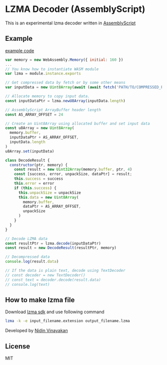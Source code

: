 LZMA Decoder (AssemblyScript)
============

This is an experimental lzma decoder written in [AssemblyScript](https://github.com/AssemblyScript/assemblyscript)

Example
-------

[example code](/examples)

```javascript
var memory = new WebAssembly.Memory({ initial: 160 })
...
// You know how to instantiate WASM module
var lzma = module.instance.exports

// Get compressed data by fetch or by some other means
var inputData = new Uint8Array(await (await fetch('PATH/TO/COMPRESSED_FILE.lzma')).arrayBuffer())

// Allocate memory to copy input data. 
const inputDataPtr = lzma.newU8Array(inputData.length)

// AssemblyScript ArrayBuffer header length
const AS_ARRAY_OFFSET = 24

// Create an Uint8Array using allocated buffer and set input data
const u8Array = new Uint8Array(
  memory.buffer,
  inputDataPtr + AS_ARRAY_OFFSET,
  inputData.length
)
u8Array.set(inputData)

class DecodeResult {
  constructor(ptr, memory) {
    const result = new Uint32Array(memory.buffer, ptr, 4)
    const [success, error, unpackSize, dataPtr] = result;
    this.success = success
    this.error = error
    if (this.success) {
      this.unpackSize = unpackSize
      this.data = new Uint8Array(
        memory.buffer,
        dataPtr + AS_ARRAY_OFFSET,
        unpackSize
      )
    }
  }
}

// Decode LZMA data
const resultPtr = lzma.decode(inputDataPtr)
const result = new DecodeResult(resultPtr, memory)

// Decompressed data
console.log(result.data)

// If the data is plain text, decode using TextDecoder
// const decoder = new TextDecoder()
// const text = decoder.decode(result.data)
// console.log(text)

```

How to make lzma file
----------------------

Download [lzma sdk] and use following command

```sh
lzma -k -e input_filename.extension output_filename.lzma
```

Developed by [Nidin Vinayakan]

License
----

MIT

[lzma sdk]:http://www.7-zip.org/sdk.html
[Nidin Vinayakan]:https://github.com/nidin
